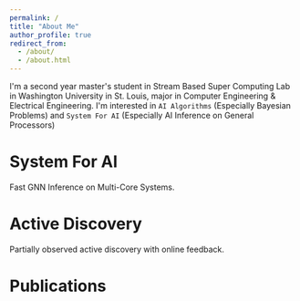 ```yaml
---
permalink: /
title: "About Me"
author_profile: true
redirect_from: 
  - /about/
  - /about.html
---
```


I'm a second year master's student in Stream Based Super Computing Lab in Washington University in St. Louis, major in Computer Engineering & Electrical Engineering. I'm interested in `AI Algorithms` (Especially Bayesian Problems) and `System For AI` (Especially AI Inference on General Processors)

System For AI
======
Fast GNN Inference on Multi-Core Systems.



Active Discovery
======
Partially observed active discovery with online feedback.



Publications
======
